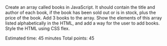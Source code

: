 Create an array called books in JavaScript. It should contain the title and author of each book, if the book has been sold out or is in stock, plus the price of the book. Add 3 books to the array. Show the elements of this array listed alphabetically in the HTML, and add a way for the user to add books. Style the HTML using CSS flex.

Estimated time: 45 minutes
Total points: 45


